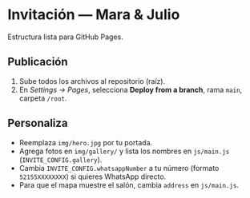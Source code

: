 # Invitación — Mara & Julio

Estructura lista para GitHub Pages.

## Publicación
1. Sube todos los archivos al repositorio (raíz).
2. En *Settings → Pages*, selecciona **Deploy from a branch**, rama `main`, carpeta `/root`.

## Personaliza
- Reemplaza `img/hero.jpg` por tu portada.
- Agrega fotos en `img/gallery/` y lista los nombres en `js/main.js` (`INVITE_CONFIG.gallery`).
- Cambia `INVITE_CONFIG.whatsappNumber` a tu número (formato `52155XXXXXXXX`) si quieres WhatsApp directo.
- Para que el mapa muestre el salón, cambia `address` en `js/main.js`.
